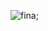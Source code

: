 ![fina;](https://github.com/Prachi1Modak/WebD/assets/123183519/552f850a-2a2b-42b3-ae85-761eb3ec5710)
